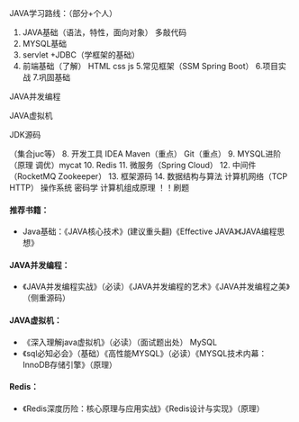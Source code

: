 JAVA学习路线：（部分+个人）

1. JAVA基础（语法，特性，面向对象） 多敲代码
2. MYSQL基础
3. servlet +JDBC（学框架的基础）
4. 前端基础（了解）
HTML css js
5.常见框架（SSM Spring Boot）
6.项目实战
7.巩固基础

  JAVA并发编程

  JAVA虚拟机

  JDK源码

（集合juc等）
8. 开发工具 IDEA Maven（重点） Git（重点）
9. MYSQL进阶（原理 调优）mycat
10. Redis
11. 微服务（Spring Cloud）
12. 中间件（RocketMQ Zookeeper）
13. 框架源码
14. 数据结构与算法 计算机网络（TCP HTTP） 操作系统 密码学 计算机组成原理
！！刷题
#### 推荐书籍：
- Java基础：《JAVA核心技术》(建议重头翻)《Effective JAVA》《JAVA编程思想》
#### JAVA并发编程：
- 《JAVA并发编程实战》（必读）《JAVA并发编程的艺术》《JAVA并发编程之美》（侧重源码）
#### JAVA虚拟机：
- 《深入理解java虚拟机》（必读）（面试题出处）
MySQL
- 《sql必知必会》（基础）《高性能MYSQL》（必读）《MYSQL技术内幕：InnoDB存储引擎》（原理）
#### Redis：
- 《Redis深度历险：核心原理与应用实战》《Redis设计与实现》（原理）
